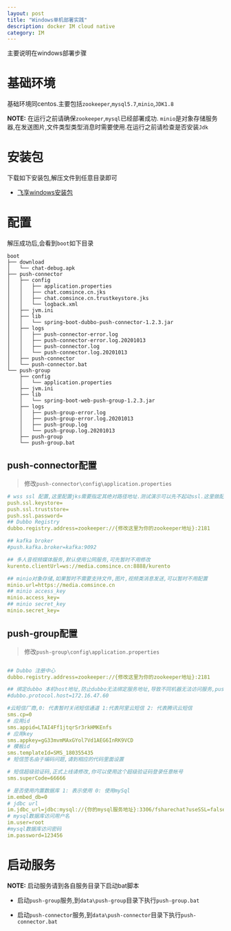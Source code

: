```yaml
---
layout: post
title: "Windows单机部署实践"
description: docker IM cloud native
category: IM
---
```


主要说明在windows部署步骤

# 基础环境
基础环境同centos.主要包括`zookeeper`,`mysql5.7`,`minio`,`JDK1.8`

**NOTE:** 在运行之前请确保`zookeeper`,`mysql`已经部署成功. `minio`是对象存储服务器,在发送图片,文件类型类型消息时需要使用.在运行之前请检查是否安装`Jdk`

# 安装包
下载如下安装包,解压文件到任意目录即可
* [飞享windows安装包](https://media.comsince.cn/minio-bucket-file-name/fshare-chat-windows-pro.tar.gz)

# 配置
解压成功后,会看到`boot`如下目录

```shell
boot
├── download
│   └── chat-debug.apk
├── push-connector
│   ├── config
│   │   ├── application.properties
│   │   ├── chat.comsince.cn.jks
│   │   ├── chat.comsince.cn.trustkeystore.jks
│   │   └── logback.xml
│   ├── jvm.ini
│   ├── lib
│   │   └── spring-boot-dubbo-push-connector-1.2.3.jar
│   ├── logs
│   │   ├── push-connector-error.log
│   │   ├── push-connector-error.log.20201013
│   │   ├── push-connector.log
│   │   └── push-connector.log.20201013
│   ├── push-connector
│   └── push-connector.bat
└── push-group
    ├── config
    │   └── application.properties
    ├── jvm.ini
    ├── lib
    │   └── spring-boot-web-push-group-1.2.3.jar
    ├── logs
    │   ├── push-group-error.log
    │   ├── push-group-error.log.20201013
    │   ├── push-group.log
    │   └── push-group.log.20201013
    ├── push-group
    └── push-group.bat

```

## push-connector配置

> 修改`push-connector\config\application.properties`

```yaml
# wss ssl 配置,这里配置jks需要指定其绝对路径地址.测试演示可以先不起动ssl.这里做配置为空即可
push.ssl.keystore=
push.ssl.truststore=
push.ssl.password=
## Dubbo Registry
dubbo.registry.address=zookeeper://{修改这里为你的zookeeper地址}:2181

## kafka broker 
#push.kafka.broker=kafka:9092

## 多人音视频媒体服务,默认使用公网服务,可先暂时不用修改
kurento.clientUrl=ws://media.comsince.cn:8888/kurento

## minio对象存储,如果暂时不需要支持文件,图片,视频类消息发送,可以暂时不用配置
minio.url=https://media.comsince.cn
## minio access_key
minio.access_key=
## minio secret_key
minio.secret_key=
```

## push-group配置

> 修改`push-group\config\application.properties`

```yaml

## Dubbo 注册中心
dubbo.registry.address=zookeeper://{修改这里为你的zookeeper地址}:2181

## 绑定dubbo 本机host地址,防止dubbo无法绑定服务地址,导致不同机器无法访问服务,push-group与push-connector部署在不同机器时最好设置
#dubbo.protocol.host=172.16.47.60

#云短信厂商,0: 代表暂时关闭短信通道 1:代表阿里云短信 2: 代表腾讯云短信
sms.cp=0
# 应用id
sms.appid=LTAI4Ff1jtqrSr3rkHMKEnfs
# 应用key
sms.appkey=gG33mvmMAxGYol7Vd1AEG6InRK9VCD
# 模板id
sms.templateId=SMS_180355435
# 短信签名由于编码问题,请到相应的代码里面设置

# 短信超级验证码,正式上线请修改,你可以使用这个超级验证码登录任意帐号
sms.superCode=66666

# 是否使用内置数据库 1: 表示使用 0: 使用mySql
im.embed_db=0
# jdbc url
im.jdbc_url=jdbc:mysql://{你的mysql服务地址}:3306/fsharechat?useSSL=false&serverTimezone=GMT&allowPublicKeyRetrieval=true&useUnicode=true&characterEncoding=utf8
# mysql数据库访问用户名
im.user=root
#mysql数据库访问密码
im.password=123456

```

# 启动服务

**NOTE:** 启动服务请到各自服务目录下启动bat脚本

* 启动`push-group`服务,到`data\push-group`目录下执行`push-group.bat`

* 启动`push-connector`服务,到`data\push-connector`目录下执行`push-connector.bat`
